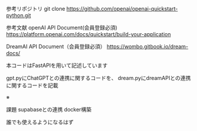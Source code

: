 参考リポジトリ
git clone https://github.com/openai/openai-quickstart-python.git

参考文献
openAI API Document(会員登録必須)
https://platform.openai.com/docs/quickstart/build-your-application

DreamAI API Document（会員登録必須）
https://wombo.gitbook.io/dream-docs/

本コードはFastAPIを用いて記述しています

gpt.pyにChatGPTとの連携に関するコードを、
dream.pyにdreamAPIとの連携に関するコードを記載

※

課題
supabaseとの連携
docker構築

誰でも使えるようになるはず
